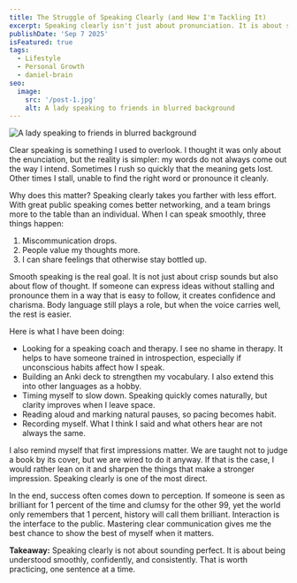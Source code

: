 ```yaml
---
title: The Struggle of Speaking Clearly (and How I'm Tackling It)
excerpt: Speaking clearly isn't just about pronunciation. It is about sharing ideas smoothly, avoiding miscommunication, and leaving impressions that compound over time. Here's how I think about it, and what I'm doing to improve.
publishDate: 'Sep 7 2025'
isFeatured: true
tags:
  - Lifestyle
  - Personal Growth
  - daniel-brain
seo:
  image:
    src: '/post-1.jpg'
    alt: A lady speaking to friends in blurred background
---
```


![A lady speaking to friends in blurred background](/post-1.jpg)

Clear speaking is something I used to overlook. I thought it was only about the enunciation, but the reality is simpler: my words do not always come out the way I intend. Sometimes I rush so quickly that the meaning gets lost. Other times I stall, unable to find the right word or pronounce it cleanly.

Why does this matter? Speaking clearly takes you farther with less effort. With great public speaking comes better networking, and a team brings more to the table than an individual. When I can speak smoothly, three things happen:
1. Miscommunication drops.
2. People value my thoughts more.
3. I can share feelings that otherwise stay bottled up.

Smooth speaking is the real goal. It is not just about crisp sounds but also about flow of thought. If someone can express ideas without stalling and pronounce them in a way that is easy to follow, it creates confidence and charisma. Body language still plays a role, but when the voice carries well, the rest is easier.

Here is what I have been doing:  
- Looking for a speaking coach and therapy. I see no shame in therapy. It helps to have someone trained in introspection, especially if unconscious habits affect how I speak.  
- Building an Anki deck to strengthen my vocabulary. I also extend this into other languages as a hobby.  
- Timing myself to slow down. Speaking quickly comes naturally, but clarity improves when I leave space.  
- Reading aloud and marking natural pauses, so pacing becomes habit.  
- Recording myself. What I think I said and what others hear are not always the same.  

I also remind myself that first impressions matter. We are taught not to judge a book by its cover, but we are wired to do it anyway. If that is the case, I would rather lean on it and sharpen the things that make a stronger impression. Speaking clearly is one of the most direct.  

In the end, success often comes down to perception. If someone is seen as brilliant for 1 percent of the time and clumsy for the other 99, yet the world only remembers that 1 percent, history will call them brilliant. Interaction is the interface to the public. Mastering clear communication gives me the best chance to show the best of myself when it matters.  

**Takeaway:** Speaking clearly is not about sounding perfect. It is about being understood smoothly, confidently, and consistently. That is worth practicing, one sentence at a time.
